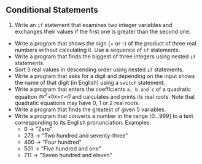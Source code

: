 ## Conditional Statements

1. Write an `if` statement that examines two integer variables and exchanges their values if the first one is greater than the second one.
* Write a program that shows the sign (+ or -) of the product of three real numbers without calculating it. Use a sequence of `if` statements.
* Write a program that finds the biggest of three integers using nested `if` statements.
* Sort 3 real values in descending order using nested `if` statements.
* Write a program that asks for a digit and depending on the input shows the name of that digit (in English) using a `switch` statement.
* Write a program that enters the coefficients `a, b and c` of a quadratic equation *ax<sup>2</sup>+bx+c=0* and calculates and prints its real roots. Note that quadratic equations may have 0, 1 or 2 real roots.
* Write a program that finds the greatest of given 5 variables.
* Write a program that converts a number in the range [0...999] to a text corresponding to its English pronunciation. Examples:
    * 0 -> "Zero"
    * 273 -> "Two hundred and seventy-three"
    * 400 -> "Four hundred"
    * 501 -> "Five hundred and one"
    * 711 -> "Seven hundred and eleven"